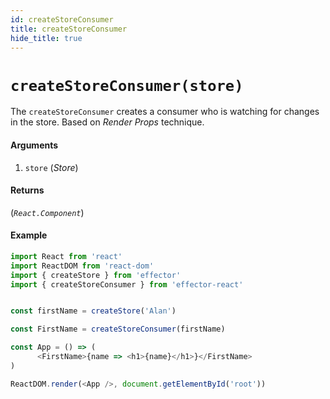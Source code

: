 ```yaml
---
id: createStoreConsumer
title: createStoreConsumer
hide_title: true
---
```


# `createStoreConsumer(store)`

The `createStoreConsumer` creates a consumer who is watching for changes in the store. Based on _Render Props_ technique.


#### Arguments

1. `store` (_Store_)

#### Returns

(_`React.Component`_)

#### Example

```js try
import React from 'react'
import ReactDOM from 'react-dom'
import { createStore } from 'effector'
import { createStoreConsumer } from 'effector-react'


const firstName = createStore('Alan')

const FirstName = createStoreConsumer(firstName)

const App = () => (
      <FirstName>{name => <h1>{name}</h1>}</FirstName>
)

ReactDOM.render(<App />, document.getElementById('root'))
```
